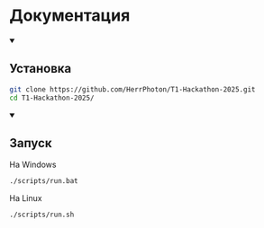 # Документация

<details open>
<summary><h2>Установка</h2></summary>

```bash
git clone https://github.com/HerrPhoton/T1-Hackathon-2025.git
cd T1-Hackathon-2025/
```

</details>

<details open>
<summary><h2>Запуск</h2></summary>

На Windows

```bash
./scripts/run.bat
```

На Linux

```bash
./scripts/run.sh
```

</details>
